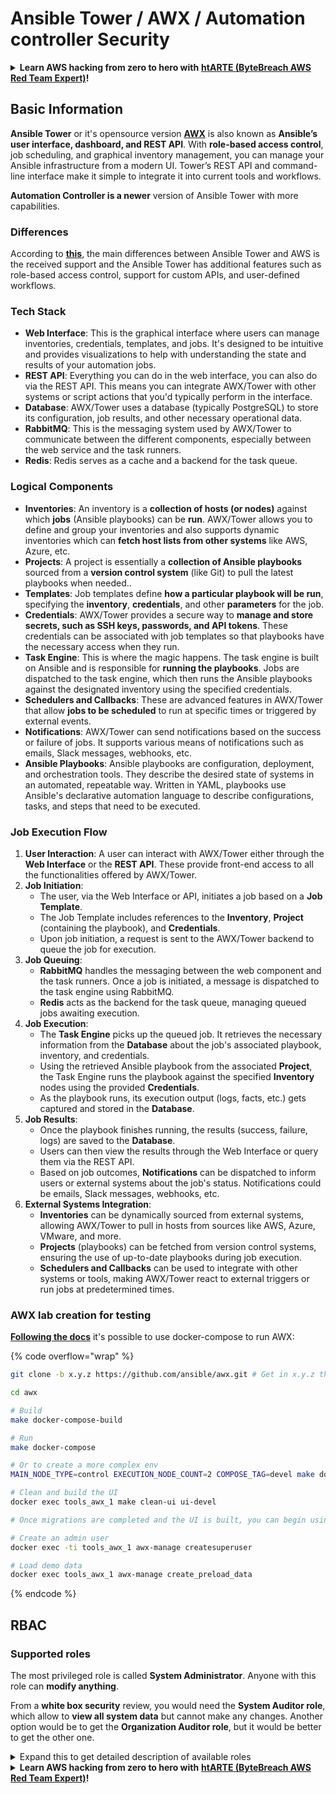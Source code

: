 # Ansible Tower / AWX / Automation controller Security

<details>

<summary><strong>Learn AWS hacking from zero to hero with</strong> <a href="https://training.khulnasoft.com/courses/arte"><strong>htARTE (ByteBreach AWS Red Team Expert)</strong></a><strong>!</strong></summary>

Other ways to support ByteBreach:

* If you want to see your **company advertised in ByteBreach** or **download ByteBreach in PDF** Check the [**SUBSCRIPTION PLANS**](https://github.com/sponsors/khulnasoft)!
* Get the [**official PEASS & ByteBreach swag**](https://peass.creator-spring.com)
* Discover [**The PEASS Family**](https://opensea.io/collection/the-peass-family), our collection of exclusive [**NFTs**](https://opensea.io/collection/the-peass-family)
* **Join the** 💬 [**Discord group**](https://discord.gg/hRep4RUj7f) or the [**telegram group**](https://t.me/peass) or **follow** me on **Twitter** 🐦 [**@bytebreach_live**](https://twitter.com/bytebreach_live)**.**
* **Share your hacking tricks by submitting PRs to the** [**ByteBreach**](https://github.com/khulnasoft/bytebreach) and [**ByteBreach Cloud**](https://github.com/khulnasoft/bytebreach-cloud) github repos.

</details>

## Basic Information

**Ansible Tower** or it's opensource version [**AWX**](https://github.com/ansible/awx) is also known as **Ansible’s user interface, dashboard, and REST API**. With **role-based access control**, job scheduling, and graphical inventory management, you can manage your Ansible infrastructure from a modern UI. Tower’s REST API and command-line interface make it simple to integrate it into current tools and workflows.

**Automation Controller is a newer** version of Ansible Tower with more capabilities.

### Differences

According to [**this**](https://blog.devops.dev/ansible-tower-vs-awx-under-the-hood-65cfec78db00), the main differences between Ansible Tower and AWS is the received support and the Ansible Tower has additional features such as role-based access control, support for custom APIs, and user-defined workflows.

### Tech Stack

* **Web Interface**: This is the graphical interface where users can manage inventories, credentials, templates, and jobs. It's designed to be intuitive and provides visualizations to help with understanding the state and results of your automation jobs.
* **REST API**: Everything you can do in the web interface, you can also do via the REST API. This means you can integrate AWX/Tower with other systems or script actions that you'd typically perform in the interface.
* **Database**: AWX/Tower uses a database (typically PostgreSQL) to store its configuration, job results, and other necessary operational data.
* **RabbitMQ**: This is the messaging system used by AWX/Tower to communicate between the different components, especially between the web service and the task runners.
* **Redis**: Redis serves as a cache and a backend for the task queue.

### Logical Components

* **Inventories**: An inventory is a **collection of hosts (or nodes)** against which **jobs** (Ansible playbooks) can be **run**. AWX/Tower allows you to define and group your inventories and also supports dynamic inventories which can **fetch host lists from other systems** like AWS, Azure, etc.
* **Projects**: A project is essentially a **collection of Ansible playbooks** sourced from a **version control system** (like Git) to pull the latest playbooks when needed..
* **Templates**: Job templates define **how a particular playbook will be run**, specifying the **inventory**, **credentials**, and other **parameters** for the job.
* **Credentials**: AWX/Tower provides a secure way to **manage and store secrets, such as SSH keys, passwords, and API tokens**. These credentials can be associated with job templates so that playbooks have the necessary access when they run.
* **Task Engine**: This is where the magic happens. The task engine is built on Ansible and is responsible for **running the playbooks**. Jobs are dispatched to the task engine, which then runs the Ansible playbooks against the designated inventory using the specified credentials.
* **Schedulers and Callbacks**: These are advanced features in AWX/Tower that allow **jobs to be scheduled** to run at specific times or triggered by external events.
* **Notifications**: AWX/Tower can send notifications based on the success or failure of jobs. It supports various means of notifications such as emails, Slack messages, webhooks, etc.
* **Ansible Playbooks**: Ansible playbooks are configuration, deployment, and orchestration tools. They describe the desired state of systems in an automated, repeatable way. Written in YAML, playbooks use Ansible's declarative automation language to describe configurations, tasks, and steps that need to be executed.

### Job Execution Flow

1. **User Interaction**: A user can interact with AWX/Tower either through the **Web Interface** or the **REST API**. These provide front-end access to all the functionalities offered by AWX/Tower.
2. **Job Initiation**:
   * The user, via the Web Interface or API, initiates a job based on a **Job Template**.
   * The Job Template includes references to the **Inventory**, **Project** (containing the playbook), and **Credentials**.
   * Upon job initiation, a request is sent to the AWX/Tower backend to queue the job for execution.
3. **Job Queuing**:
   * **RabbitMQ** handles the messaging between the web component and the task runners. Once a job is initiated, a message is dispatched to the task engine using RabbitMQ.
   * **Redis** acts as the backend for the task queue, managing queued jobs awaiting execution.
4. **Job Execution**:
   * The **Task Engine** picks up the queued job. It retrieves the necessary information from the **Database** about the job's associated playbook, inventory, and credentials.
   * Using the retrieved Ansible playbook from the associated **Project**, the Task Engine runs the playbook against the specified **Inventory** nodes using the provided **Credentials**.
   * As the playbook runs, its execution output (logs, facts, etc.) gets captured and stored in the **Database**.
5. **Job Results**:
   * Once the playbook finishes running, the results (success, failure, logs) are saved to the **Database**.
   * Users can then view the results through the Web Interface or query them via the REST API.
   * Based on job outcomes, **Notifications** can be dispatched to inform users or external systems about the job's status. Notifications could be emails, Slack messages, webhooks, etc.
6. **External Systems Integration**:
   * **Inventories** can be dynamically sourced from external systems, allowing AWX/Tower to pull in hosts from sources like AWS, Azure, VMware, and more.
   * **Projects** (playbooks) can be fetched from version control systems, ensuring the use of up-to-date playbooks during job execution.
   * **Schedulers and Callbacks** can be used to integrate with other systems or tools, making AWX/Tower react to external triggers or run jobs at predetermined times.

### AWX lab creation for testing

[**Following the docs**](https://github.com/ansible/awx/blob/devel/tools/docker-compose/README.md) it's possible to use docker-compose to run AWX:

{% code overflow="wrap" %}
```bash
git clone -b x.y.z https://github.com/ansible/awx.git # Get in x.y.z the latest release version

cd awx

# Build
make docker-compose-build

# Run
make docker-compose

# Or to create a more complex env
MAIN_NODE_TYPE=control EXECUTION_NODE_COUNT=2 COMPOSE_TAG=devel make docker-compose

# Clean and build the UI
docker exec tools_awx_1 make clean-ui ui-devel

# Once migrations are completed and the UI is built, you can begin using AWX. The UI can be reached in your browser at https://localhost:8043/#/home, and the API can be found at https://localhost:8043/api/v2.

# Create an admin user
docker exec -ti tools_awx_1 awx-manage createsuperuser

# Load demo data
docker exec tools_awx_1 awx-manage create_preload_data
```
{% endcode %}

## RBAC

### Supported roles

The most privileged role is called **System Administrator**. Anyone with this role can **modify anything**.

From a **white box security** review, you would need the **System Auditor role**, which allow to **view all system data** but cannot make any changes. Another option would be to get the **Organization Auditor role**, but it would be better to get the other one.

<details>

<summary>Expand this to get detailed description of available roles</summary>

1. **System Administrator**:
   * This is the superuser role with permissions to access and modify any resource in the system.
   * They can manage all organizations, teams, projects, inventories, job templates, etc.
2. **System Auditor**:
   * Users with this role can view all system data but cannot make any changes.
   * This role is designed for compliance and oversight.
3. **Organization Roles**:
   * **Admin**: Full control over the organization's resources.
   * **Auditor**: View-only access to the organization's resources.
   * **Member**: Basic membership in an organization without any specific permissions.
   * **Execute**: Can run job templates within the organization.
   * **Read**: Can view the organization’s resources.
4. **Project Roles**:
   * **Admin**: Can manage and modify the project.
   * **Use**: Can use the project in a job template.
   * **Update**: Can update project using SCM (source control).
5. **Inventory Roles**:
   * **Admin**: Can manage and modify the inventory.
   * **Ad Hoc**: Can run ad hoc commands on the inventory.
   * **Update**: Can update the inventory source.
   * **Use**: Can use the inventory in a job template.
   * **Read**: View-only access.
6. **Job Template Roles**:
   * **Admin**: Can manage and modify the job template.
   * **Execute**: Can run the job.
   * **Read**: View-only access.
7. **Credential Roles**:
   * **Admin**: Can manage and modify the credentials.
   * **Use**: Can use the credentials in job templates or other relevant resources.
   * **Read**: View-only access.
8. **Team Roles**:
   * **Member**: Part of the team but without any specific permissions.
   * **Admin**: Can manage the team's members and associated resources.
9. **Workflow Roles**:
   * **Admin**: Can manage and modify the workflow.
   * **Execute**: Can run the workflow.
   * **Read**: View-only access.

</details>

<details>

<summary><strong>Learn AWS hacking from zero to hero with</strong> <a href="https://training.khulnasoft.com/courses/arte"><strong>htARTE (ByteBreach AWS Red Team Expert)</strong></a><strong>!</strong></summary>

Other ways to support ByteBreach:

* If you want to see your **company advertised in ByteBreach** or **download ByteBreach in PDF** Check the [**SUBSCRIPTION PLANS**](https://github.com/sponsors/khulnasoft)!
* Get the [**official PEASS & ByteBreach swag**](https://peass.creator-spring.com)
* Discover [**The PEASS Family**](https://opensea.io/collection/the-peass-family), our collection of exclusive [**NFTs**](https://opensea.io/collection/the-peass-family)
* **Join the** 💬 [**Discord group**](https://discord.gg/hRep4RUj7f) or the [**telegram group**](https://t.me/peass) or **follow** me on **Twitter** 🐦 [**@bytebreach_live**](https://twitter.com/bytebreach_live)**.**
* **Share your hacking tricks by submitting PRs to the** [**ByteBreach**](https://github.com/khulnasoft/bytebreach) and [**ByteBreach Cloud**](https://github.com/khulnasoft/bytebreach-cloud) github repos.

</details>

